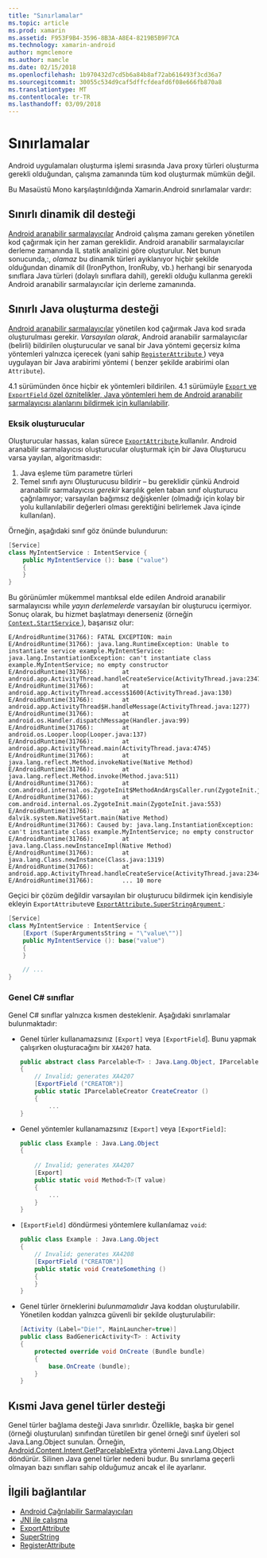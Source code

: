 ```yaml
---
title: "Sınırlamalar"
ms.topic: article
ms.prod: xamarin
ms.assetid: F953F9B4-3596-8B3A-A8E4-8219B5B9F7CA
ms.technology: xamarin-android
author: mgmclemore
ms.author: mamcle
ms.date: 02/15/2018
ms.openlocfilehash: 1b970432d7cd5b6a84b8af72ab616493f3cd36a7
ms.sourcegitcommit: 30055c534d9caf5dffcfdeafd6f08e666fb870a8
ms.translationtype: MT
ms.contentlocale: tr-TR
ms.lasthandoff: 03/09/2018
---
```

# <a name="limitations"></a>Sınırlamalar

Android uygulamaları oluşturma işlemi sırasında Java proxy türleri oluşturma gerekli olduğundan, çalışma zamanında tüm kod oluşturmak mümkün değil.

Bu Masaüstü Mono karşılaştırıldığında Xamarin.Android sınırlamalar vardır:


## <a name="limited-dynamic-language-support"></a>Sınırlı dinamik dil desteği

 [Android aranabilir sarmalayıcılar](~/android/platform/java-integration/android-callable-wrappers.md) Android çalışma zamanı gereken yönetilen kod çağırmak için her zaman gereklidir. Android aranabilir sarmalayıcılar derleme zamanında IL statik analizini göre oluşturulur. Net bunun sonucunda,:, *olamaz* bu dinamik türleri ayıklanıyor hiçbir şekilde olduğundan dinamik dil (IronPython, IronRuby, vb.) herhangi bir senaryoda sınıflara Java türleri (dolaylı sınıflara dahil), gerekli olduğu kullanma gerekli Android aranabilir sarmalayıcılar için derleme zamanında.


## <a name="limited-java-generation-support"></a>Sınırlı Java oluşturma desteği

[Android aranabilir sarmalayıcılar](~/android/platform/java-integration/android-callable-wrappers.md) yönetilen kod çağırmak Java kod sırada oluşturulması gerekir. *Varsayılan olarak*, Android aranabilir sarmalayıcılar (belirli) bildirilen oluşturucular ve sanal bir Java yöntemi geçersiz kılma yöntemleri yalnızca içerecek (yani sahip [ `RegisterAttribute` ](https://developer.xamarin.com/api/type/Android.Runtime.RegisterAttribute/)) veya uygulayan bir Java arabirimi yöntemi ( benzer şekilde arabirimi olan `Attribute`).
  
4.1 sürümünden önce hiçbir ek yöntemleri bildirilen. 4.1 sürümüyle [ `Export` ve `ExportField` özel öznitelikler, Java yöntemleri hem de Android aranabilir sarmalayıcısı alanlarını bildirmek için kullanılabilir](~/android/platform/java-integration/working-with-jni.md).

### <a name="missing-constructors"></a>Eksik oluşturucular

Oluşturucular hassas, kalan sürece [ `ExportAttribute` ](https://developer.xamarin.com/api/type/Java.Interop.ExportAttribute) kullanılır. Android aranabilir sarmalayıcısı oluşturucular oluşturmak için bir Java Oluşturucu varsa yayılan, algoritmasıdır:

1. Java eşleme tüm parametre türleri
2. Temel sınıfı aynı Oluşturucusu bildirir &ndash; bu gereklidir çünkü Android aranabilir sarmalayıcısı *gerekir* karşılık gelen taban sınıf oluşturucu çağrılamıyor; varsayılan bağımsız değişkenler (olmadığı için kolay bir yolu kullanılabilir değerleri olması gerektiğini belirlemek Java içinde kullanılan).

Örneğin, aşağıdaki sınıf göz önünde bulundurun:

```csharp
[Service]
class MyIntentService : IntentService {
    public MyIntentService (): base ("value")
    {
    }
}
```

Bu görünümler mükemmel mantıksal elde edilen Android aranabilir sarmalayıcısı while *yayın derlemelerde* varsayılan bir oluşturucu içermiyor. Sonuç olarak, bu hizmet başlatmayı denerseniz (örneğin [ `Context.StartService` ](https://developer.xamarin.com/api/member/Android.Content.Context.StartService/p/Android.Content.Intent/)), başarısız olur:

```shell
E/AndroidRuntime(31766): FATAL EXCEPTION: main
E/AndroidRuntime(31766): java.lang.RuntimeException: Unable to instantiate service example.MyIntentService: java.lang.InstantiationException: can't instantiate class example.MyIntentService; no empty constructor
E/AndroidRuntime(31766):        at android.app.ActivityThread.handleCreateService(ActivityThread.java:2347)
E/AndroidRuntime(31766):        at android.app.ActivityThread.access$1600(ActivityThread.java:130)
E/AndroidRuntime(31766):        at android.app.ActivityThread$H.handleMessage(ActivityThread.java:1277)
E/AndroidRuntime(31766):        at android.os.Handler.dispatchMessage(Handler.java:99)
E/AndroidRuntime(31766):        at android.os.Looper.loop(Looper.java:137)
E/AndroidRuntime(31766):        at android.app.ActivityThread.main(ActivityThread.java:4745)
E/AndroidRuntime(31766):        at java.lang.reflect.Method.invokeNative(Native Method)
E/AndroidRuntime(31766):        at java.lang.reflect.Method.invoke(Method.java:511)
E/AndroidRuntime(31766):        at com.android.internal.os.ZygoteInit$MethodAndArgsCaller.run(ZygoteInit.java:786)
E/AndroidRuntime(31766):        at com.android.internal.os.ZygoteInit.main(ZygoteInit.java:553)
E/AndroidRuntime(31766):        at dalvik.system.NativeStart.main(Native Method)
E/AndroidRuntime(31766): Caused by: java.lang.InstantiationException: can't instantiate class example.MyIntentService; no empty constructor
E/AndroidRuntime(31766):        at java.lang.Class.newInstanceImpl(Native Method)
E/AndroidRuntime(31766):        at java.lang.Class.newInstance(Class.java:1319)
E/AndroidRuntime(31766):        at android.app.ActivityThread.handleCreateService(ActivityThread.java:2344)
E/AndroidRuntime(31766):        ... 10 more
```

Geçici bir çözüm değildir varsayılan bir oluşturucu bildirmek için kendisiyle ekleyin `ExportAttribute`ve [ `ExportAttribute.SuperStringArgument` ](https://developer.xamarin.com/api/property/Java.Interop.ExportAttribute.SuperArgumentsString/): 

```csharp
[Service]
class MyIntentService : IntentService {
    [Export (SuperArgumentsString = "\"value\"")]
    public MyIntentService (): base("value")
    {
    }

    // ...
}
```


### <a name="generic-c-classes"></a>Genel C# sınıflar

Genel C# sınıflar yalnızca kısmen desteklenir. Aşağıdaki sınırlamalar bulunmaktadır:


-   Genel türler kullanamazsınız `[Export]` veya `[ExportField`]. Bunu yapmak çalışırken oluşturacağını bir `XA4207` hata.

    ```csharp
    public abstract class Parcelable<T> : Java.Lang.Object, IParcelable
    {
        // Invalid; generates XA4207
        [ExportField ("CREATOR")]
        public static IParcelableCreator CreateCreator ()
        {
            ...
    }
    ```

-   Genel yöntemler kullanamazsınız `[Export]` veya `[ExportField]`:

    ```csharp
    public class Example : Java.Lang.Object
    {
        
        // Invalid; generates XA4207
        [Export]
        public static void Method<T>(T value)
        {
            ...
        }
    }
    ```

-   `[ExportField]` döndürmesi yöntemlere kullanılamaz `void`:

    ```csharp
    public class Example : Java.Lang.Object
    {
        // Invalid; generates XA4208
        [ExportField ("CREATOR")]
        public static void CreateSomething ()
        {
        }
    }
    ```

-   Genel türler örneklerini _bulunmamalıdır_ Java koddan oluşturulabilir.
    Yönetilen koddan yalnızca güvenli bir şekilde oluşturulabilir:

    ```csharp
    [Activity (Label="Die!", MainLauncher=true)]
    public class BadGenericActivity<T> : Activity
    {
        protected override void OnCreate (Bundle bundle)
        {
            base.OnCreate (bundle);
        }
    }
    ```


## <a name="partial-java-generics-support"></a>Kısmi Java genel türler desteği

Genel türler bağlama desteği Java sınırlıdır. Özellikle, başka bir genel (örneği oluşturulan) sınıfından türetilen bir genel örneği sınıf üyeleri sol Java.Lang.Object sunulan. Örneğin, [Android.Content.Intent.GetParcelableExtra](https://developer.xamarin.com/api/member/Android.Content.Intent.GetParcelableExtra/p/System.String/) yöntemi Java.Lang.Object döndürür. Silinen Java genel türler nedeni budur.
Bu sınırlama geçerli olmayan bazı sınıfları sahip olduğumuz ancak el ile ayarlanır.


## <a name="related-links"></a>İlgili bağlantılar

- [Android Çağrılabilir Sarmalayıcıları](~/android/platform/java-integration/android-callable-wrappers.md)
- [JNI ile çalışma](~/android/platform/java-integration/working-with-jni.md)
- [ExportAttribute](https://developer.xamarin.com/api/type/Java.Interop.ExportAttribute/)
- [SuperString](https://developer.xamarin.com/api/property/Java.Interop.ExportAttribute.SuperArgumentsString/)
- [RegisterAttribute](https://developer.xamarin.com/api/type/Android.Runtime.RegisterAttribute/)
